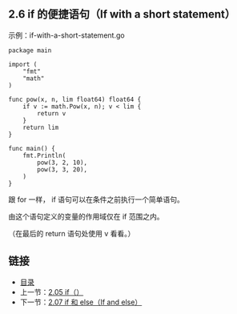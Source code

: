 ## 2.6 if 的便捷语句（If with a short statement）

示例：if-with-a-short-statement.go

    package main

    import (
    	"fmt"
    	"math"
    )

    func pow(x, n, lim float64) float64 {
    	if v := math.Pow(x, n); v < lim {
    		return v
    	}
    	return lim
    }

    func main() {
    	fmt.Println(
    		pow(3, 2, 10),
    		pow(3, 3, 20),
    	)
    }

跟 for 一样， if 语句可以在条件之前执行一个简单语句。

由这个语句定义的变量的作用域仅在 if 范围之内。

（在最后的 return 语句处使用 v 看看。）

## 链接
* [目录](https://github.com/alphaxlvii/go-zh/blob/master/tour/directory.md)
* 上一节：[2.05 if（）](https://github.com/alphaxlvii/go-zh/blob/master/tour/02.05.md)
* 下一节：[2.07 if 和 else（If and else）](https://github.com/alphaxlvii/go-zh/blob/master/tour/02.07.md)
